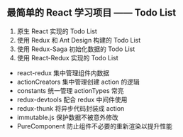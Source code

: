 ## 最简单的 React 学习项目 —— Todo List

1. 原生 React 实现的 Todo List
2. 使用 Redux 和 Ant Design 构建的 Todo List
3. 使用 Redux-Saga 初始化数据的 Todo List
4. 使用 React-Redux 实现的 Todo List
  - react-redux 集中管理组件内数据
  - actionCreators 集中管理创建 action 的逻辑
  - constants 统一管理 actionTypes 常亮
  - redux-devtools 配合 redux 中间件使用
  - redux-thunk 将异步代码封装成 action
  - immutable.js 保护数据不被意外修改
  - PureComponent 防止组件不必要的重新渲染以提升性能